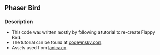 ## Phaser Bird

### Description
- This code was written mostly by following a tutorial to re-create Flappy Bird.
- The tutorial can be found at <a href= "http://www.codevinsky.com/phaser-2-0-tutorial-flappy-bird-part-1">codevinsky.com</a>.
- Assets used from <a href= "http://lanica.co/flappy-clone">lanica.co</a>.
